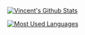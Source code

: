[![Vincent's Github Stats](https://github-readme-stats.vercel.app/api?username=vincent-stafford&show_icons=true&theme=gruvbox)](https://github.com/anuraghazra/github-readme-stats)

[![Most Used Languages](https://github-readme-stats.vercel.app/api/top-langs/?username=vincent-stafford&langs_count=10&layout=compact&theme=gruvbox)](https://github.com/anuraghazra/github-readme-stats)

